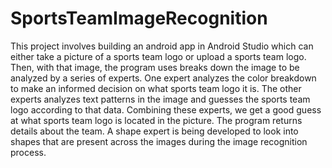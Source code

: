# SportsTeamImageRecognition
This project involves building an android app in Android Studio which can either take a picture of a 
sports team logo or upload a sports team logo. Then, with that image, the program uses breaks down the 
image to be analyzed by a series of experts. One expert analyzes the color breakdown to make an informed 
decision on what sports team logo it is. The other experts analyzes text patterns in the image and guesses 
the sports team logo according to that data. Combining these experts, we get a good guess at what sports 
team logo is located in the picture. The program returns details about the team. A shape expert is being 
developed to look into shapes that are present across the images during the image recognition process. 